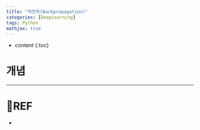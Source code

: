 ```yaml
---
title: "역전파(Backpropagation)"
categories: [DeepLearning]
tags: Python
mathjax: true
---
```


* content
{:toc}
# 개념



---

# 📌REF

-   

